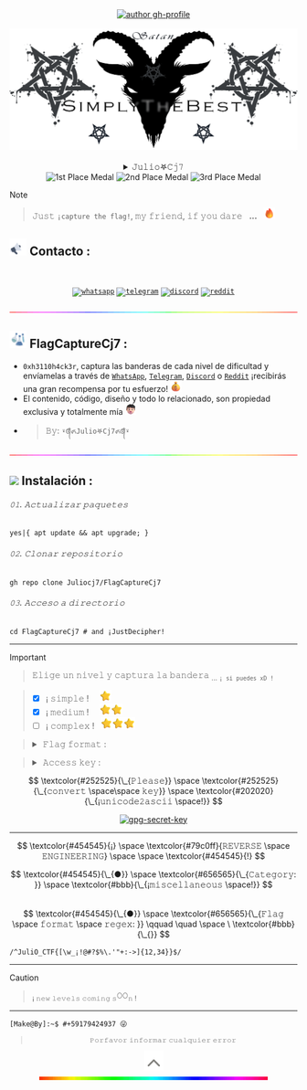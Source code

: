 <!--/*𝚂𝚒𝚖𝚙𝚕𝚢𝚃𝚑𝚎𝙱𝚎𝚜𝚝*/*𝚂𝚒𝚖𝚙𝚕𝚢𝚃𝚑𝚎𝙱𝚎𝚜𝚝*/*𝚂𝚒𝚖𝚙𝚕𝚢𝚃𝚑𝚎𝙱𝚎𝚜𝚝*/
  —————————————————————————————————————————————————————
  [¡𝙸𝙼𝙿𝙾𝚁𝚃𝙰𝙽𝚃!] 𝙳𝚎𝚓𝚊 𝚍𝚎 𝚌𝚘𝚙𝚒𝚊𝚛𝚖𝚎 𝚑𝚊𝚜𝚝𝚊 𝚎𝚕 𝚁𝙴𝙰𝙳𝙼𝙴.𝚖𝚍, 𝚜𝚎
  𝚊𝚞𝚝𝚎𝚗𝚝𝚒𝚌𝚘 𝚢 𝚍𝚎𝚓𝚊 𝚍𝚎 𝚙𝚕𝚊𝚐𝚒𝚊𝚛 𝚜𝚌𝚛𝚒𝚙𝚝𝚜 𝚢 𝚎𝚜𝚝𝚒𝚕𝚘𝚜 𝚊𝚓𝚎𝚗𝚘𝚜.
  —————————————————————————————————————————————————————
/*𝚂𝚒𝚖𝚙𝚕𝚢𝚃𝚑𝚎𝙱𝚎𝚜𝚝*/*𝚂𝚒𝚖𝚙𝚕𝚢𝚃𝚑𝚎𝙱𝚎𝚜𝚝*/*𝚂𝚒𝚖𝚙𝚕𝚢𝚃𝚑𝚎𝙱𝚎𝚜𝚝*/-->
  
<div align="center" id="inicio">
  <a href="#---">
    <img alt="author gh-profile" src="https://img.shields.io/badge/Author-⸸ 𝙹𝚞𝚕𝚒𝚘𖤐𝙲𝚓7 ⸸-svg?label=Author%20:&labelColor=222&style=flat&color=000&logo=github" />
  </a>
</div>

<br>

<div align="center">
  <a href="#---">
    <picture>
      <source media="(prefers-color-scheme: dark)" srcset="https://github.com/Juliocj7/Juliocj7/blob/main/assets/image/banner-dark.gif">
      <img alt="banner gh-profile" src="https://github.com/Juliocj7/Juliocj7/blob/main/assets/image/banner-light.gif" />
    </picture>
  </a>
</div>

<br>

<div align="center">
  <details>
    <summary>  𝙹𝚞𝚕𝚒𝚘𖤐𝙲𝚓𝟽 </summary>
    <a href="#---">
      <img src="https://github.com/Juliocj7/Juliocj7/blob/main/assets/image/rainbowbar2.gif" />
    </a>
    <br><br>
    <p align="left"><strong><samp>「</samp></strong></p>
    <samp>
      𝙿𝚞𝚎𝚍𝚎𝚜 𝚖𝚒𝚛𝚊𝚛 𝚙𝚎𝚛𝚘 𝚗𝚘 <br>𝚌𝚘𝚙𝚒𝚊𝚛
      𝚒𝚗𝚖𝚞𝚗𝚍𝚘 𝚊𝚗𝚒𝚖𝚊𝚕 𝚡𝙳
    </samp>
    <br><br>
    <p align="right"><strong><samp>」</samp></strong></p>
  </details>
</div>

<div align="center">
  <img src="https://raw.githubusercontent.com/Tarikul-Islam-Anik/Telegram-Animated-Emojis/main/Activity/1st%20Place%20Medal.webp" alt="1st Place Medal" width="25" height="25" />
  <img src="https://raw.githubusercontent.com/Tarikul-Islam-Anik/Telegram-Animated-Emojis/main/Activity/2nd%20Place%20Medal.webp" alt="2nd Place Medal" width="25" height="25" />
  <img src="https://raw.githubusercontent.com/Tarikul-Islam-Anik/Telegram-Animated-Emojis/main/Activity/3rd%20Place%20Medal.webp" alt="3rd Place Medal" width="25" height="25" />
</div>

> [!NOTE]
> > 𝙹𝚞𝚜𝚝 `¡𝚌𝚊𝚙𝚝𝚞𝚛𝚎 𝚝𝚑𝚎 𝚏𝚕𝚊𝚐!`, 𝚖𝚢 𝚏𝚛𝚒𝚎𝚗𝚍, 𝚒𝚏 𝚢𝚘𝚞 𝚍𝚊𝚛𝚎 &nbsp;&nbsp;**...**&nbsp;&nbsp; <img alt="i-fireball" src="https://github.com/Juliocj7/Juliocj7/blob/main/assets/image/i-fireball.png" width="20" height="20" />

<!--
<div align="center">
  
[![pages-build-deployment](https://github.com/JulioCj7/FlagCaptureCj7/actions/workflows/pages/pages-build-deployment/badge.svg)](https://github.com/JulioCj7/FlagCaptureCj7/actions)

</div>
-->

## <picture> <img src="https://raw.githubusercontent.com/Juliocj7/Juliocj7/refs/heads/main/assets/image/i-contact.gif" width=30px>  </picture> Contacto :

<br>
<p align="center">
  <code><a href="https://wa.me//+59179424937/?text=JulioCj7%20%F0%9F%92%A3%20SimplyTheBest" target="_blank"><img alt="whatsapp" height="25" src="https://img.shields.io/badge/WhatsApp-25D366?style=flat&logo=whatsapp&logoColor=white"></a></code>
  <code><a href="https://t.me//JulioCj7" target="_blank"><img alt="telegram" height="25" src="https://img.shields.io/badge/Telegram-2CA5E0?style=flat&logo=telegram&logoColor=white"></a></code>
  <code><a href="https://discordapp.com/users/617562629065539634" target="_blank"><img alt="discord" height="25" src="https://img.shields.io/badge/Discord-2CA5E0.svg?style=flat&logo=discord&logoColor=white"></a></code>
  <code><a href="https://reddit.com/u/--simplythebest" target="_blank"><img alt="reddit" height="25" src="https://img.shields.io/badge/Reddit-%23FF4500.svg?style=flat&logo=reddit&logoColor=white"></a></code>
</p>

<!--
<div align="center">
  <kbd>
    <a href="https://wa.me//+59179424937/?text=JulioCj7%20%F0%9F%92%A3%20SimplyTheBest" target="_blank">
      <img alt="whatsapp" src="https://img.shields.io/badge/WhatsApp-25D366?style=flat&logo=whatsapp&logoColor=white">
    </a>
  </kbd>
  <kbd>
    <a href="https://t.me//JulioCj7" target="_blank">
      <img alt="telegram" src="https://img.shields.io/badge/Telegram-2CA5E0?style=flat&logo=telegram&logoColor=white">
    </a>
  </kbd>
  <kbd>
    <a href="https://discordapp.com/users/617562629065539634" target="_blank">
      <img alt="discord" src="https://img.shields.io/badge/Discord-2CA5E0.svg?style=flat&logo=discord&logoColor=white">
    </a>
  </kbd>
  <kbd>
    <a href="https://reddit.com/u/--simplythebest" target="_blank"><img alt="reddit" src="https://img.shields.io/badge/Reddit-%23FF4500.svg?style=flat&logo=reddit&logoColor=white">
    </a>
  </kbd>
</div>
-->

<div align="center">
  <a href="#---">
    <img src="https://github.com/Juliocj7/Juliocj7/blob/main/assets/image/rainbowbar1.gif" />
  </a>
</div>

## <picture> <img src="https://raw.githubusercontent.com/Juliocj7/Juliocj7/refs/heads/main/assets/image/i-kitlabs.gif" width=30px>  </picture> FlagCaptureCj7 :

* `0xh3110h4ck3r`, captura las banderas de cada nivel de dificultad y envíamelas a través de [`WhatsApp`](#----), [`Telegram`](#----), [`Discord`](#----) o [`Reddit`](#----) ¡recibirás una gran recompensa por tu esfuerzo! <img alt="i-money" src="https://github.com/Juliocj7/Juliocj7/blob/main/assets/image/i-money.png" width="20" height="20" />
* El contenido, código, diseño y todo lo relacionado, son propiedad exclusiva y totalmente mía <img alt="i-boycute" src="https://github.com/Juliocj7/Juliocj7/blob/main/assets/image/i-boycute.png" width="20" height="20" />
- > 𝙱𝚢: ` ⍣᭕ᬁ᭖𝙹𝚞𝚕𝚒𝚘𖤐𝙲𝚓7᭖᭕ᬁ⍣ `

<div align="center">
  <a href="#---">
    <img src="https://github.com/Juliocj7/Juliocj7/blob/main/assets/image/rainbowbar1.gif" />
  </a>
</div>

## <picture> <img src="https://raw.githubusercontent.com/Juliocj7/Juliocj7/refs/heads/main/assets/image/i-install.gif" width=30px>  </picture> Instalación :

###### 𝟶𝟷. 𝙰𝚌𝚝𝚞𝚊𝚕𝚒𝚣𝚊𝚛 𝚙𝚊𝚚𝚞𝚎𝚝𝚎𝚜
```shell
yes|{ apt update && apt upgrade; }
```
###### 𝟶𝟸. 𝙲𝚕𝚘𝚗𝚊𝚛 𝚛𝚎𝚙𝚘𝚜𝚒𝚝𝚘𝚛𝚒𝚘
```shell
gh repo clone Juliocj7/FlagCaptureCj7
```
###### 𝟶𝟹. 𝙰𝚌𝚌𝚎𝚜𝚘 𝚊 𝚍𝚒𝚛𝚎𝚌𝚝𝚘𝚛𝚒𝚘
```shell
cd FlagCaptureCj7 # 𝚊𝚗𝚍 ¡𝙹𝚞𝚜𝚝𝙳𝚎𝚌𝚒𝚙𝚑𝚎𝚛!
```

<hr>

> [!IMPORTANT]
> > 𝙴𝚕𝚒𝚐𝚎 𝚞𝚗 𝚗𝚒𝚟𝚎𝚕 𝚢 𝚌𝚊𝚙𝚝𝚞𝚛𝚊 𝚕𝚊 𝚋𝚊𝚗𝚍𝚎𝚛𝚊 <sub>... `¡ 𝚜𝚒 𝚙𝚞𝚎𝚍𝚎𝚜 𝚡𝙳 !`</sub>
>
> > * [x] ¡ 𝚜𝚒𝚖𝚙𝚕𝚎 ! &nbsp;&nbsp;&nbsp; <img alt="i-supstar" src="https://github.com/Juliocj7/Juliocj7/blob/main/assets/image/i-supstar.png" width="20" height="20" />
> > * [x] ¡ 𝚖𝚎𝚍𝚒𝚞𝚖 ! &nbsp;&nbsp;&nbsp; <img alt="i-supstar" src="https://github.com/Juliocj7/Juliocj7/blob/main/assets/image/i-supstar.png" width="20" height="20" /><img alt="i-supstar" src="https://github.com/Juliocj7/Juliocj7/blob/main/assets/image/i-supstar.png" width="20" height="20" />
> > * [ ] ¡ 𝚌𝚘𝚖𝚙𝚕𝚎𝚡 ! &nbsp; <img alt="i-supstar" src="https://github.com/Juliocj7/Juliocj7/blob/main/assets/image/i-supstar.png" width="20" height="20" /><img alt="i-supstar" src="https://github.com/Juliocj7/Juliocj7/blob/main/assets/image/i-supstar.png" width="20" height="20" /><img alt="i-supstar" src="https://github.com/Juliocj7/Juliocj7/blob/main/assets/image/i-supstar.png" width="20" height="20" />
>
> <blockquote>
> <details>
>  <summary>&nbsp;𝙵𝚕𝚊𝚐 𝚏𝚘𝚛𝚖𝚊𝚝 :</summary>
>
> <sub><img alt="i-theflag" src="https://github.com/Juliocj7/Juliocj7/blob/main/assets/image/i-theflag.png" width="15" height="15" /></sub>&nbsp;&nbsp;&nbsp;<sub>`𝙹𝚞𝚕𝚒𝙾_𝙲𝚃𝙵{********}`</sub>
> <a href="#--------"><img src= "https://github.com/Juliocj7/Juliocj7/blob/main/assets/image/rainbowbar1.gif" /></a>
> </details>
> </blockquote>
>
> <blockquote>
> <details>
>  <summary>&nbsp;𝙰𝚌𝚌𝚎𝚜𝚜 𝚔𝚎𝚢 :</summary>
>
> <sub><img alt="i-keystore" src="https://github.com/Juliocj7/Juliocj7/blob/main/assets/image/i-keystore.png" width="15" height="15" /></sub>&nbsp;&nbsp;&nbsp;<sub>`𝙲𝚑@𝚕𝚕𝟹𝚗𝚐𝟹𝙲𝚃𝙵!#𝟹𝟺`</sub>
> <a href="#--------"><img src= "https://github.com/Juliocj7/Juliocj7/blob/main/assets/image/rainbowbar1.gif" /></a>
> </details>
> </blockquote>

$$
\textcolor{#252525}{\_{𝙿𝚕𝚎𝚊𝚜𝚎}} \space \textcolor{#252525}{\_{𝚌𝚘𝚗𝚟𝚎𝚛𝚝 \space\space 𝚔𝚎𝚢}} \space \textcolor{#202020}{\_{¡𝚞𝚗𝚒𝚌𝚘𝚍𝚎𝟸𝚊𝚜𝚌𝚒𝚒 \space!}}
$$  

<div align="center">
  <a href="https://github.com/juliocj7.gpg" target="_blank">
    <img alt="gpg-secret-key" src="https://img.shields.io/badge/%20private%20key%20-%2391d7e3?label=secret&labelColor=302d41&style=plastic&logo=gnu-privacy-guard&logoColor=91d7e3" />
  </a>
</div>

---

<!--
$$
\textcolor{#454545}{\_{¡}} \space \textcolor{#79c0ff}{\_{𝚁𝚎𝚟𝚎𝚛𝚜𝚎 \space 𝚎𝚗𝚐𝚒𝚗𝚎𝚎𝚛𝚒𝚗𝚐}} \space \textcolor{#454545}{\_{!}}
$$  
-->

$$
\textcolor{#454545}{¡} \space \textcolor{#79c0ff}{𝚁𝙴𝚅𝙴𝚁𝚂𝙴 \space 𝙴𝙽𝙶𝙸𝙽𝙴𝙴𝚁𝙸𝙽𝙶} \space \space \textcolor{#454545}{!}
$$

$$
\textcolor{#454545}{\_{●}} \space \textcolor{#656565}{\_{𝙲𝚊𝚝𝚎𝚐𝚘𝚛𝚢: }} \space \textcolor{#bbb}{\_{¡𝚖𝚒𝚜𝚌𝚎𝚕𝚕𝚊𝚗𝚎𝚘𝚞𝚜 \space!}}
$$  
$$
\textcolor{#454545}{\_{●}} \space \textcolor{#656565}{\_{𝙵𝚕𝚊𝚐 \space 𝚏𝚘𝚛𝚖𝚊𝚝 \space 𝚛𝚎𝚐𝚎𝚡: }} \qquad \quad \space \ \textcolor{#bbb}{\_{}}
$$  
  
```ShellSession
/^𝙹𝚞𝚕𝚒𝙾_𝙲𝚃𝙵{[\𝚠_¡!@#?$%\.'"+:->]{𝟷𝟸,𝟹𝟺}}$/
```

---

> [!CAUTION]
> > <sub>¡ 𝚗𝚎𝚠 𝚕𝚎𝚟𝚎𝚕𝚜 𝚌𝚘𝚖𝚒𝚗𝚐 𝚜</sub>𝙾𝙾<sub>𝚗 !</sub>

---

```ShellSession
[𝙼𝚊𝚔𝚎@𝙱𝚢]:~$ #+𝟻𝟿𝟷𝟽𝟿𝟺𝟸𝟺𝟿𝟹𝟽 😜
```

<div align="center">
  <sub>
    
  > 𝙿𝚘𝚛𝚏𝚊𝚟𝚘𝚛 𝚒𝚗𝚏𝚘𝚛𝚖𝚊𝚛 𝚌𝚞𝚊𝚕𝚚𝚞𝚒𝚎𝚛 𝚎𝚛𝚛𝚘𝚛

  </sub>
</div>

<div align="center">
  <a href="#repo-content-pjax-container">
    <img alt="i-scrollup" src="https://raw.githubusercontent.com/Juliocj7/Juliocj7/main/assets/image/i-scrollup.gif" width="35" height="35" />
  </a>
</div>

<div align="center">
  <a href="#---">
    <img src="https://github.com/Juliocj7/Juliocj7/blob/main/assets/image/rainbowbar2.gif" />
  </a>
</div>

<!-- 𝙲𝚘𝚙𝚢𝚛𝚒𝚐𝚑𝚝 © 𝟸𝟶𝟸𝟻 𝚊𝚕𝚕 𝚛𝚒𝚐𝚑𝚝𝚜 𝚛𝚎𝚜𝚎𝚛𝚟𝚎𝚍 🖕🏻 -->
